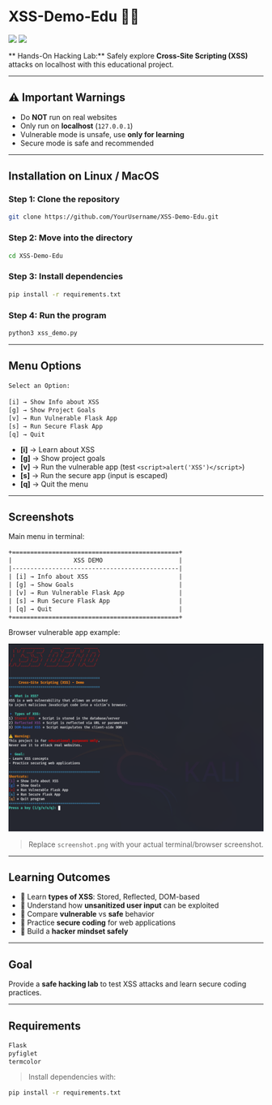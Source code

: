 # XSS-Demo-Edu 🚀👾

![](https://img.shields.io/badge/Python-3-blue)
![](https://img.shields.io/badge/platform-Linux%20%7C%20MacOS-blue)

** Hands-On Hacking Lab:** Safely explore **Cross-Site Scripting (XSS)** attacks on localhost with this educational project.

---

## ⚠ Important Warnings

*  Do **NOT** run on real websites
*  Only run on **localhost** (`127.0.0.1`)
*  Vulnerable mode is unsafe, use **only for learning**
*  Secure mode is safe and recommended

---

##  Installation on Linux / MacOS

### Step 1: Clone the repository

```bash
git clone https://github.com/YourUsername/XSS-Demo-Edu.git
```

### Step 2: Move into the directory

```bash
cd XSS-Demo-Edu
```

### Step 3: Install dependencies

```bash
pip install -r requirements.txt
```

### Step 4: Run the program

```bash
python3 xss_demo.py
```

---

##  Menu Options

```
Select an Option:

[i] → Show Info about XSS
[g] → Show Project Goals
[v] → Run Vulnerable Flask App
[s] → Run Secure Flask App
[q] → Quit
```

* **\[i]** → Learn about XSS
* **\[g]** → Show project goals
* **\[v]** → Run the vulnerable app (test `<script>alert('XSS')</script>`)
* **\[s]** → Run the secure app (input is escaped)
* **\[q]** → Quit the menu

---

##  Screenshots

Main menu in terminal:

```
+==============================================+
|                 XSS DEMO                     |
|----------------------------------------------|
| [i] → Info about XSS                         |
| [g] → Show Goals                             |
| [v] → Run Vulnerable Flask App               |
| [s] → Run Secure Flask App                   |
| [q] → Quit                                   |
+==============================================+
```

Browser vulnerable app example:

![XSS Demo](XSS_DEMO.png)

> Replace `screenshot.png` with your actual terminal/browser screenshot.

---

##  Learning Outcomes

* 🔹 Learn **types of XSS**: Stored, Reflected, DOM-based
* 🔹 Understand how **unsanitized user input** can be exploited
* 🔹 Compare **vulnerable** vs **safe** behavior
* 🔹 Practice **secure coding** for web applications
* 🔹 Build a **hacker mindset safely**

---

##  Goal

Provide a **safe hacking lab** to test XSS attacks and learn secure coding practices.

---

##  Requirements

```
Flask
pyfiglet
termcolor
```

> Install dependencies with:

```bash
pip install -r requirements.txt
```
